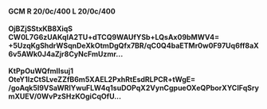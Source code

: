 #### GCM R 20/0c/400 L 20/0c/400
**OjBZjSStxKB8XiqS**<br/>**CW0L7G6zUAKqIA2TU+dTCQ9WAUfYSb+LQsAx09bMWV4=**<br/>**+5UzqKgShdrWSqnDeXkOtmDgQfx7BR/qC0Q4baETMr0w0F97Uq6ff8aX6v5AWk0J4aZjr8CyNcFmUzmr...**<br/><br/>
**KtPpOuWQfmIIsuj1**<br/>**OteY1IzCtSLveZZfB6m5XAEL2PxhRtEsdRLPCR+tWgE=**<br/>**/goAqk5l9VSaWRlYwuFLW4q1suDOPqX2VynCgpueOXeQPborXYCIFqSrymXUEV/0WvPzSHzKOgiCqOfU...**